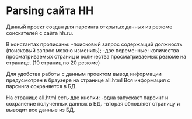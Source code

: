# Parsing сайта HH

Данный проект создан для парсинга открытых данных из резюме соискателей с сайта hh.ru.

В константах прописаны: 
-поисковый запрос содержащий должность (поисковый запрос можно изменить);
-две переменные: количества просматриваемых страниц и количества просматриваемых резюме на странице. (10 страниц по 20 резюме)

Для удобства работы с данным проектом вывод информации предусмотрен в браузере на странице all.html
Вся информация с парсинга сохраняется в БД.

На странице all.html есть две кнопки: 
-одна запускает парсинг и сохранение полученных данных в БД.
-вторая обновляет страницу и выводит все данные из БД.
